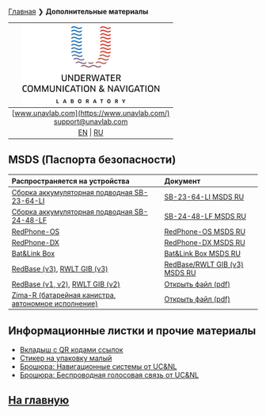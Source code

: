 [Главная](/README_RU) ❯ **Дополнительные материалы**

| ![logo](/documentation/sm_logo.png) |
| :---: |
| [www.unavlab.com](https://www.unavlab.com/) <br/> [support@unavlab.com](mailto:support@unavlab.com) |
| [EN](misc_en.md) \| [RU](misc_ru.md) |

## MSDS (Паспорта безопасности)

| Распространяется на устройства | Документ |
| :--- | :--- |
| [Сборка аккумуляторная подводная SB-23-64-LI](/documentation/RU/Accessories/Sub_batteries_ru.md) | [SB-23-64-LI MSDS RU](/documentation/RU/Misc/SB_23_64_LI_MSDS_ru.md) |
| [Сборка аккумуляторная подводная SB-24-48-LF](/documentation/RU/Accessories/Sub_batteries_ru.md) | [SB-24-48-LF MSDS RU](/documentation/RU/Misc/SB_24_48_LF_MSDS_ru.md) |
| [RedPhone-OS](/documentation/RU/RedPhone/RedPhone_OS_Specification_ru.md) | [RedPhone-OS MSDS RU](/documentation/RU/Misc/RedPhone_OS_MSDS_ru.md) |
| [RedPhone-DX](/documentation/RU/RedPhone/RedPhone_DX_Specification_ru.md) | [RedPhone-DX MSDS RU](/documentation/RU/Misc/RedPhone_DX_MSDS_ru.md) |
| [Bat&Link Box](/documentation/RU/Zima/Bat_n_link_box_Specification_ru.md) | [Bat&Link Box MSDS RU](/documentation/RU/Misc/BatLinkBox_MSDS_ru.md) |
| [RedBase (v3)](/documentation/RU/RedWAVE/RedBASE_Specification_ru.md), [RWLT GIB (v3)]() | [RedBase/RWLT GIB (v3) MSDS RU](/documentation/RU/Misc/RedBase_v3_LiFEPO4_msds_ru.md) |
| [RedBase (v1, v2)](/documentation/RU/RedWAVE/RedBASE_old_Specification_ru.md), [RWLT GIB (v2)]() | [Открыть файл \(pdf\)](\documentation\msds_delta12v4_5ah.pdf) |
| [Zima-R (батарейная канистра, автономное исполнение)](/documentation/RU/Zima/Zima_R_Specification_ru.md) | [Открыть файл \(pdf\)](\documentation\material-safety-datasheet-nimh-batteries-ru-material-safety-datasheet.pdf) |


## Информационные листки и прочие материалы
* [Вкладыш с QR кодами ссылок](/documentation/RU/Misc/l2c.md)
* [Стикер на упаковку малый](/documentation/RU/Misc/package_sticker.md)
* [Брошюра: Навигационные системы от UC&NL](/documentation/RU/Misc/ucnl_nav_systems_brochure_ru.md)
* [Брошюра: Беспроводная голосовая связь от UC&NL](/documentation/RU/Misc/ucnl_wireless_voice_ru.md)

## [На главную](README_RU.md)
